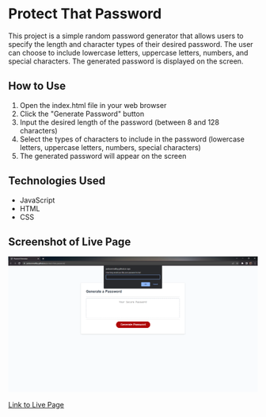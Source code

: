 # Protect That Password

This project is a simple random password generator that allows users to specify the length and character types of their desired password. The user can choose to include lowercase letters, uppercase letters, numbers, and special characters. The generated password is displayed on the screen.

## How to Use

1. Open the index.html file in your web browser
2. Click the "Generate Password" button
3. Input the desired length of the password (between 8 and 128 characters)
4. Select the types of characters to include in the password (lowercase letters, uppercase letters, numbers, special characters)
5. The generated password will appear on the screen

## Technologies Used

* JavaScript
* HTML
* CSS

## Screenshot of Live Page

![Screenshot of Password Generator Page](./assets/Images/2023-01-16%20(3).png)

[Link to Live Page](https://jacksonmaltby.github.io/protect-that-password/)

